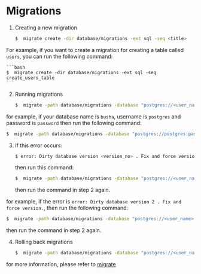 # Migrations


1. Creating a new migration

    ```bash
    $  migrate create -dir database/migrations -ext sql -seq <title>
    ```

For example, if you want to create a migration for creating a table called `users`, you can run the following command:

    ```bash
    $  migrate create -dir database/migrations -ext sql -seq create_users_table
    ```

2. Running migrations

    ```bash
    $  migrate -path database/migrations -database "postgres://<user_name>:<password>@localhost:5432/<database_name>?sslmode=disable" up
    ```
   
for example, if your database name is `busha`, username is `postgres` and password is `password` then run the following command:
```bash
$  migrate -path database/migrations -database "postgres://postgres:password@localhost:5432/busha?sslmode=disable" up
```

3. if this error occurs:
    ```bash
    $ error: Dirty database version <version_no> . Fix and force version.
    ```
   then run this command:
    ```bash
    $  migrate -path database/migrations -database "postgres://<user_name>:<password>@localhost:5432/<database_name>?sslmode=disable" force <version_no>
    ```
   then run the command in step 2 again.

for example, if the error is `error: Dirty database version 2 . Fix and force version.`, then run the following command:
```bash
$  migrate -path database/migrations -database "postgres://<user_name>:<password>@localhost:5432/<database_name>?sslmode=disable" force 2
```
then run the command in step 2 again.

4. Rolling back migrations

    ```bash
    $  migrate -path database/migrations -database "postgres://<user_name>:<password>@localhost:5432/<database_name>?sslmode=disable" down
    ```

for more information, please refer to [migrate](https://www.freecodecamp.org/news/database-migration-golang-migrate/)
